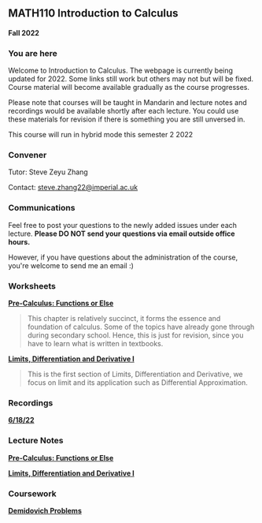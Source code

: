## MATH110 Introduction to Calculus　
**Fall 2022**

### You are here
Welcome to Introduction to Calculus. The webpage is currently being updated for 2022. Some links still work but others may not but will be fixed. Course material will become available gradually as the course progresses.

Please note that courses will be taught in Mandarin and lecture notes and recordings would be available shortly after each lecture. You could use these materials for revision if there is something you are still unversed in.

This course will run in hybrid mode this semester 2 2022

### Convener
Tutor: Steve Zeyu Zhang

Contact: steve.zhang22@imperial.ac.uk

### Communications
Feel free to post your questions to the newly added issues under each lecture. **Please DO NOT send your questions via email outside office hours.** 

However, if you have questions about the administration of the course, you're welcome to send me an email :)

### Worksheets
[**Pre-Calculus: Functions or Else**](https://github.com/steve-zeyu-zhang/fa22-math110/blob/main/worksheets/01.pdf)

>This chapter is relatively succinct, it forms the essence and foundation of calculus. Some of the topics have already gone through during secondary school. Hence, this is just for revision, since you have to learn what is written in textbooks.


[**Limits, Differentiation and Derivative I**](https://github.com/steve-zeyu-zhang/fa22-math110/blob/main/worksheets/02.pdf)

>This is the first section of Limits, Differentiation and Derivative, we focus on limit and its application such as Differential Approximation.


### Recordings
[**6/18/22**](https://anu365-my.sharepoint.com/:v:/g/personal/u7394442_anu_edu_au/EVW0u4jnsHZCqvF7WAKx5yUBzstB1UK42s33pCcGGZ617w?e=0YpwL5)


### Lecture Notes
[**Pre-Calculus: Functions or Else**](https://github.com/steve-zeyu-zhang/fa22-math110/blob/main/notes/01.png)

[**Limits, Differentiation and Derivative I**](https://github.com/steve-zeyu-zhang/fa22-math110/blob/main/notes/02.png)


### Coursework
[**Demidovich Problems**](https://anu365-my.sharepoint.com/:b:/g/personal/u7394442_anu_edu_au/EX1_nwhVMrhPkzNFVx7_HCABU4JD3728-7ocnuzqX1A3LA?e=j72rF9)


<!---
-->



